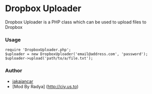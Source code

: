Dropbox Uploader
==========
Dropbox Uploader is a PHP class which can be used to upload files to Dropbox

### Usage
	require 'DropboxUploader.php';
	$uploader = new DropboxUploader('email@address.com', 'password');
	$uploader->upload('path/to/a/file.txt');
	
### Author
+	[jakajancar](https://github.com/jakajancar/DropboxUploader/)
+	[Mod By Radya] (http://ciy.us.to)